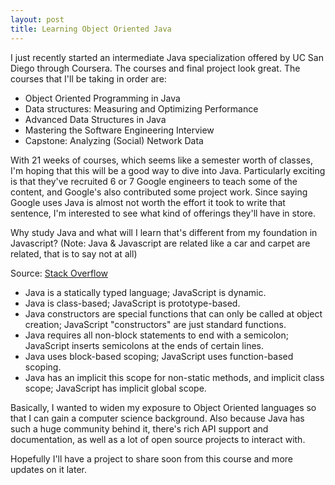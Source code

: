 ```yaml
---
layout: post
title: Learning Object Oriented Java
---
```


I just recently started an intermediate Java specialization offered by UC San Diego through Coursera. 
The courses and final project look great. The courses that I'll be taking in order are:

* Object Oriented Programming in Java
* Data structures: Measuring and Optimizing Performance
* Advanced Data Structures in Java
* Mastering the Software Engineering Interview
* Capstone: Analyzing (Social) Network Data

With 21 weeks of courses, which seems like a semester worth of classes, I'm hoping that this will be a good way to 
dive into Java. Particularly exciting is that they've recruited 6 or 7 Google engineers to teach some of the content,
and Google's also contributed some project work. Since saying Google uses Java is almost not worth the effort it took to 
write that sentence, I'm interested to see what kind of offerings they'll have in store.

Why study Java and what will I learn that's different from my foundation in Javascript? 
(Note: Java & Javascript are related like a car and carpet are related, that is to say not at all)
<!--break-->
Source: [Stack Overflow](http://stackoverflow.com/questions/245062/whats-the-difference-between-javascript-and-java)

* Java is a statically typed language; JavaScript is dynamic.
* Java is class-based; JavaScript is prototype-based.
* Java constructors are special functions that can only be called at object creation; JavaScript "constructors" are just standard functions.
* Java requires all non-block statements to end with a semicolon; JavaScript inserts semicolons at the ends of certain lines.
* Java uses block-based scoping; JavaScript uses function-based scoping.
* Java has an implicit this scope for non-static methods, and implicit class scope; JavaScript has implicit global scope.

Basically, I wanted to widen my exposure to Object Oriented languages so that I can gain a
computer science background. Also because Java has such a huge community behind it, there's rich API support and documentation, 
as well as a lot of open source projects to interact with.

Hopefully I'll have a project to share soon from this course and more updates on it later.

